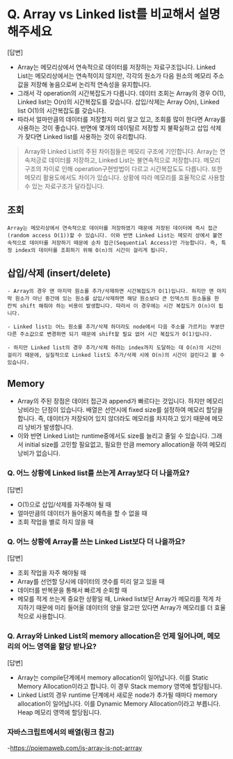# Q. Array vs Linked list를 비교해서 설명해주세요

[답변]

- Array는 메모리상에서 연속적으로 데이터를 저장하는 자료구조입니다. Linked List는 메모리상에서는 연속적이지 않지만, 각각의 원소가 다음 원소의 메모리 주소값을 저장해 놓음으로써 논리적 연속성을 유지합니다.
- 그래서 각 operation의 시간복잡도가 다릅니다. 데이터 조회는 Array의 경우 O(1), Linked list는 O(n)의 시간복잡도를 갖습니다. 삽입/삭제는 Array O(n), Linked list O(1)의 시간복잡도를 갖습니다.
- 따라서 얼마만큼의 데이터를 저장할지 미리 알고 있고, 조회를 많이 한다면 Array를 사용하는 것이 좋습니다. 반면에 몇개의 데이털르 저장할 지 불확실하고 삽입 삭제가 잦다면 Linked list를 사용하는 것이 유리합니다.

> Array와 Linked List의 주된 차이점들은 메모리 구조에 기인합니다. Array는 연속저긍로 데이터를 저장하고, Linked List는 불연속적으로 저장합니다. 메모리 구조의 차이로 인해 operation구현방법이 다르고 시간복잡도도 다릅니다. 또한 메모리 활용도에서도 차이가 있습니다. 상황에 따라 메모리를 효율적으로 사용할 수 있는 자료구조가 달라집니다.

## 조회

```
Array는 메모리상에서 연속적으로 데이터를 저장하였기 때문에 저장된 데이터에 즉시 접근(random access O(1))할 수 있습니다. 이와 반면 Linked List는 메모리 상에서 불연속적으로 데이터를 저장하기 때문에 순차 접근(Sequential Access)만 가능합니다. 즉, 특정 index의 데이터를 조회하기 위해 O(n)의 시간이 걸리게 됩니다.
```

## 삽입/삭제 (insert/delete)

```
- Array의 경우 맨 마지막 원소를 추가/삭제하면 시간복잡도가 O(1)입니다. 하지만 맨 마지막 원소가 아닌 중간에 있는 원소를 삽입/삭제하면 해당 원소보다 큰 인덱스의 원소들을 한 칸씩 shift 해줘야 하는 비용이 발생합니다. 따라서 이 경우에는 시간 복잡도가 O(n)이 됩니다.

- Linked list는 어느 원소를 추가/삭제 하더라도 node에서 다음 주소를 가르키는 부분만 다른 주소값으로 변경하면 되기 때문에 shift할 필요 없어 시간 복잡도가 O(1)입니다.

- 하지만 Linked list의 경우 추가/삭제 하려는 index까지 도달하는 데 O(n)의 시간이 걸리기 때문에, 실질적으로 Linked list도 추가/삭제 시에 O(n)의 시간이 걸린다고 볼 수 있습니다.
```

## Memory

- Array의 주된 장점은 데이터 접근과 append가 빠르다는 것입니다. 하지만 메모리 낭비라는 단점이 있습니다. 배열은 선언시에 fixed size를 설정하여 메모리 할당을 합니다. 즉, 데이터가 저장되어 있지 않더라도 메모리를 차지하고 있기 때문에 메모리 낭비가 발생합니다.
- 이와 반면 Linked List는 runtime중에서도 size를 늘리고 줄일 수 있습니다. 그래서 initial size를 고민할 필요없고, 필요한 만큼 memory allocation을 하여 메모리 낭비가 없습니다.

### Q. 어느 상황에 Linked list를 쓰는게 Array보다 더 나을까요?

[답변]

- O(1)으로 삽입/삭제를 자주해야 될 때
- 얼마만큼의 데이터가 들어올지 예측을 할 수 없을 때
- 조회 작업을 별로 하지 않을 때

### Q. 어느 상황에 Array를 쓰는 Linked List보다 더 나을까요?

[답변]

- 조회 작업을 자주 해야될 때
- Array를 선언할 당시에 데이터의 갯수를 미리 알고 있을 때
- 데이터를 반복문을 통해서 빠르게 순회할 때
- 메모를 적게 쓰는게 중요한 상황일 때, Linked list보단 Array가 메모리를 적게 차지하기 때문에 미리 들어올 데이터의 양을 알고만 있다면 Array가 메모리를 더 효율적으로 사용합니다.

### Q. Array와 Linked List의 memory allocation은 언제 일어나며, 메모리의 어느 영역을 할당 받나요?

[답변]

- Array는 compile단계에서 memory allocation이 일어납니다. 이를 Static Memory Allocation이라고 합니다. 이 경우 Stack memory 영역에 할당됩니다.
- Linked List의 경우 runtime 단계에서 새로운 node가 추가될 때마다 memory allocation이 일어납니다. 이를 Dynamic Memory Allocation이라고 부릅니다. Heap 메모리 영역에 할당됩니다.

### 자바스크립트에서의 배열(링크 참고)

-https://poiemaweb.com/js-array-is-not-arrray
